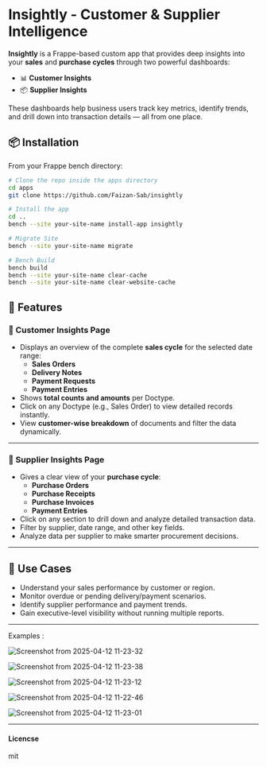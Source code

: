 # Insightly - Customer & Supplier Intelligence

**Insightly** is a Frappe-based custom app that provides deep insights into your **sales** and **purchase cycles** through two powerful dashboards:

- 📊 **Customer Insights**
- 📦 **Supplier Insights**

These dashboards help business users track key metrics, identify trends, and drill down into transaction details — all from one place.

## 📦 Installation

From your Frappe bench directory:

```bash
# Clone the repo inside the apps directory
cd apps
git clone https://github.com/Faizan-Sab/insightly

# Install the app
cd ..
bench --site your-site-name install-app insightly

# Migrate Site
bench --site your-site-name migrate

# Bench Build
bench build
bench --site your-site-name clear-cache
bench --site your-site-name clear-website-cache
```


## 🚀 Features

### 🔹 Customer Insights Page

- Displays an overview of the complete **sales cycle** for the selected date range:
  - **Sales Orders**
  - **Delivery Notes**
  - **Payment Requests**
  - **Payment Entries**
- Shows **total counts and amounts** per Doctype.
- Click on any Doctype (e.g., Sales Order) to view detailed records instantly.
- View **customer-wise breakdown** of documents and filter the data dynamically.

---

### 🔹 Supplier Insights Page

- Gives a clear view of your **purchase cycle**:
  - **Purchase Orders**
  - **Purchase Receipts**
  - **Purchase Invoices**
  - **Payment Entries**
- Click on any section to drill down and analyze detailed transaction data.
- Filter by supplier, date range, and other key fields.
- Analyze data per supplier to make smarter procurement decisions.

---

## 🧠 Use Cases

- Understand your sales performance by customer or region.
- Monitor overdue or pending delivery/payment scenarios.
- Identify supplier performance and payment trends.
- Gain executive-level visibility without running multiple reports.

---

Examples :


![Screenshot from 2025-04-12 11-23-32](https://github.com/user-attachments/assets/ced61b6d-4a3a-40d1-a988-595c3667d1dc)


![Screenshot from 2025-04-12 11-23-38](https://github.com/user-attachments/assets/a5138584-7daf-48bb-95ae-6f3343daa8e2)


![Screenshot from 2025-04-12 11-23-12](https://github.com/user-attachments/assets/702699db-b835-4d48-9c06-93709f852ff8)


![Screenshot from 2025-04-12 11-22-46](https://github.com/user-attachments/assets/83bd652e-c1c4-46a2-9ae9-8b4db95f40f0)


![Screenshot from 2025-04-12 11-23-01](https://github.com/user-attachments/assets/0466f5ab-8f90-47bf-a151-1e03ea8abd24)


---

#### Licencse

mit
